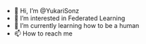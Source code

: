 - 👋 Hi, I’m @YukariSonz
- 👀 I’m interested in Federated Learning
- 🌱 I’m currently learning how to be a human
- 📫 How to reach me 

<!---
YukariSonz/YukariSonz is a ✨ special ✨ repository because its `README.md` (this file) appears on your GitHub profile.
You can click the Preview link to take a look at your changes.
--->
